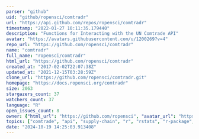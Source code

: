 ```yaml
---
parser: "github"
uid: "github/ropensci/comtradr"
url: "https://api.github.com/repos/ropensci/comtradr"
timestamp: "2022-01-27 10:11:35.179440"
description: "Functions for Interacting with the UN Comtrade API"
avatar: "https://avatars.githubusercontent.com/u/1200269?v=4"
repo_url: "https://github.com/ropensci/comtradr"
name: "comtradr"
full_name: "ropensci/comtradr"
html_url: "https://github.com/ropensci/comtradr"
created_at: "2017-02-02T22:07:38Z"
updated_at: "2021-12-15T03:28:59Z"
clone_url: "https://github.com/ropensci/comtradr.git"
homepage: "https://docs.ropensci.org/comtradr"
size: 2063
stargazers_count: 37
watchers_count: 37
language: "R"
open_issues_count: 8
owner: {"html_url": "https://github.com/ropensci", "avatar_url": "https://avatars.githubusercontent.com/u/1200269?v=4", "login": "ropensci", "type": "Organization"}
topics: ["comtrade", "api", "supply-chain", "r", "rstats", "r-package", "peer-reviewed", "data-access"]
date: "2024-10-19 14:25:03.913408"
---
```

